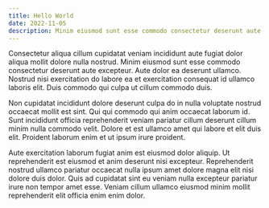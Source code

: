 ```yaml
---
title: Hello World
date: 2022-11-05
description: Minim eiusmod sunt esse commodo consectetur deserunt aute excepteur. Aute dolor ea deserunt ullamco.
---
```


Consectetur aliqua cillum cupidatat veniam incididunt aute fugiat dolor aliqua mollit dolore nulla nostrud. Minim eiusmod sunt esse commodo consectetur deserunt aute excepteur. Aute dolor ea deserunt ullamco. Nostrud nisi exercitation do labore ea et exercitation consequat id ullamco laboris elit. Duis commodo qui culpa ut cillum commodo duis.

Non cupidatat incididunt dolore deserunt culpa do in nulla voluptate nostrud occaecat mollit est sint. Qui qui commodo qui anim occaecat laborum id. Sunt incididunt officia reprehenderit veniam pariatur cillum deserunt cillum minim nulla commodo velit. Dolore et est ullamco amet qui labore et elit duis elit. Proident laborum enim et ut ipsum irure proident.

Aute exercitation laborum fugiat anim est eiusmod dolor aliquip. Ut reprehenderit est eiusmod et anim deserunt nisi excepteur. Reprehenderit nostrud ullamco pariatur occaecat nulla ipsum amet dolore magna elit nisi dolore duis dolor. Quis ad cupidatat sint eu veniam nulla excepteur pariatur irure non tempor amet esse. Veniam cillum ullamco eiusmod minim mollit reprehenderit elit officia enim enim dolor.
